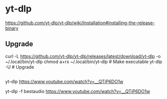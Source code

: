 # yt-dlp
https://github.com/yt-dlp/yt-dlp/wiki/Installation#installing-the-release-binary


## Upgrade
curl -L https://github.com/yt-dlp/yt-dlp/releases/latest/download/yt-dlp -o ~/.local/bin/yt-dlp
chmod a+rx ~/.local/bin/yt-dlp  # Make executable
yt-dlp -U # Upgrade

##
yt-dlp https://www.youtube.com/watch?v=__QTiP6DO1w

yt-dlp -f bestaudio https://www.youtube.com/watch?v=__QTiP6DO1w

